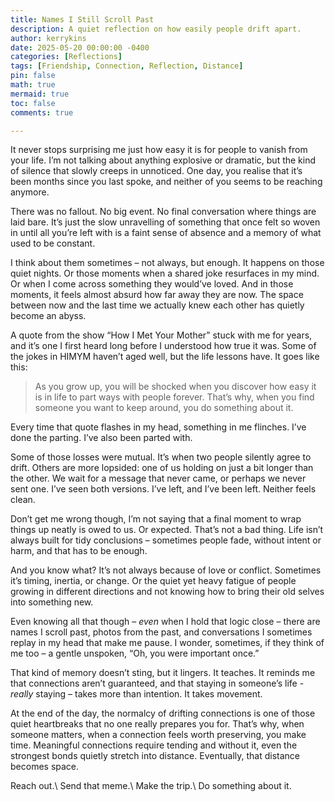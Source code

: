 ```yaml
---
title: Names I Still Scroll Past
description: A quiet reflection on how easily people drift apart.
author: kerrykins
date: 2025-05-20 00:00:00 -0400
categories: [Reflections]
tags: [Friendship, Connection, Reflection, Distance]
pin: false
math: true
mermaid: true
toc: false
comments: true

---
```


It never stops surprising me just how easy it is for people to vanish from your life. I’m not talking about anything explosive or dramatic, but the kind of silence that slowly creeps in unnoticed. One day, you realise that it’s been months since you last spoke, and neither of you seems to be reaching anymore. 

There was no fallout. No big event. No final conversation where things are laid bare. It’s just the slow unravelling of something that once felt so woven in until all you’re left with is a faint sense of absence and a memory of what used to be constant. 

I think about them sometimes – not always, but enough. It happens on those quiet nights. Or those moments when a shared joke resurfaces in my mind. Or when I come across something they would’ve loved. And in those moments, it feels almost absurd how far away they are now. The space between now and the last time we actually knew each other has quietly become an abyss. 

A quote from the show “How I Met Your Mother” stuck with me for years, and it’s one I first heard long before I understood how true it was. Some of the jokes in HIMYM haven’t aged well, but the life lessons have. It goes like this:

> As you grow up, you will be shocked when you discover how easy it is in life to part ways with people forever. That’s why, when you find someone you want to keep around, you do something about it.

Every time that quote flashes in my head, something in me flinches. I’ve done the parting. I’ve also been parted with. 

Some of those losses were mutual. It’s when two people silently agree to drift. Others are more lopsided: one of us holding on just a bit longer than the other. We wait for a message that never came, or perhaps we never sent one. I’ve seen both versions. I’ve left, and I’ve been left. Neither feels clean. 

Don’t get me wrong though, I’m not saying that a final moment to wrap things up neatly is owed to us. Or expected. That’s not a bad thing. Life isn’t always built for tidy conclusions – sometimes people fade, without intent or harm, and that has to be enough. 

And you know what? It’s not always because of love or conflict. Sometimes it’s timing, inertia, or change. Or the quiet yet heavy fatigue of people growing in different directions and not knowing how to bring their old selves into something new. 

Even knowing all that though – *even* when I hold that logic close – there are names I scroll past, photos from the past, and conversations I sometimes replay in my head that make me pause. I wonder, sometimes, if they think of me too – a gentle unspoken, “Oh, you were important once.” 

That kind of memory doesn’t sting, but it lingers. It teaches. It reminds me that connections aren’t guaranteed, and that staying in someone’s life - *really* staying – takes more than intention. It takes movement. 

At the end of the day, the normalcy of drifting connections is one of those quiet heartbreaks that no one really prepares you for. That’s why, when someone matters, when a connection feels worth preserving, you make time. Meaningful connections require tending and without it, even the strongest bonds quietly stretch into distance. Eventually, that distance becomes space. 

Reach out.\ 
Send that meme.\ 
Make the trip.\ 
Do something about it. 
